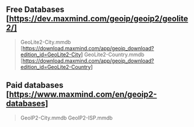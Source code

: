 ## Free Databases [https://dev.maxmind.com/geoip/geoip2/geolite2/]

> GeoLite2-City.mmdb [https://download.maxmind.com/app/geoip_download?edition_id=GeoLite2-City]
> GeoLite2-Country.mmdb [https://download.maxmind.com/app/geoip_download?edition_id=GeoLite2-Country]

## Paid databases [https://www.maxmind.com/en/geoip2-databases]

> GeoIP2-City.mmdb
> GeoIP2-ISP.mmdb
